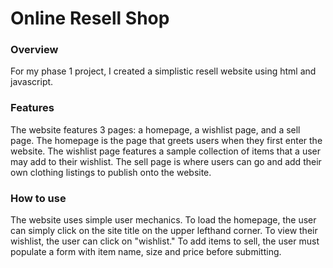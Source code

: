 # Online Resell Shop

### Overview
For my phase 1 project, I created a simplistic resell website using html and javascript. 
### Features
The website features 3 pages: a homepage, a wishlist page, and a sell page. The homepage is the page that greets users when they first enter the website. The wishlist page features a sample collection of items that a user may add to their wishlist. The sell page is where users can go and add their own clothing listings to publish onto the website. 
### How to use
The website uses simple user mechanics. To load the homepage, the user can simply click on the site title on the upper lefthand corner. To view their wishlist, the user can click on "wishlist." To add items to sell, the user must populate a form with item name, size and price before submitting. 

